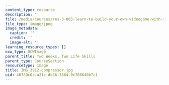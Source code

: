 ```yaml
---
content_type: resource
description: ''
file: /media/courses/res-3-003-learn-to-build-your-own-videogame-with-the-unity-game-engine-and-microsoft-kinect-january-iap-2017/46789c0aa21cdb3638640c708640b7c1_IMG_3912-compressor.jpg
file_type: image/jpeg
image_metadata:
  caption: ''
  credit: ''
  image-alt: ''
learning_resource_types: []
ocw_type: OCWImage
parent_title: Two Weeks, Two Life Skills
parent_type: CourseSection
resourcetype: Image
title: IMG_3912-compressor.jpg
uid: 46789c0a-a21c-db36-3864-0c708640b7c1
---
```

